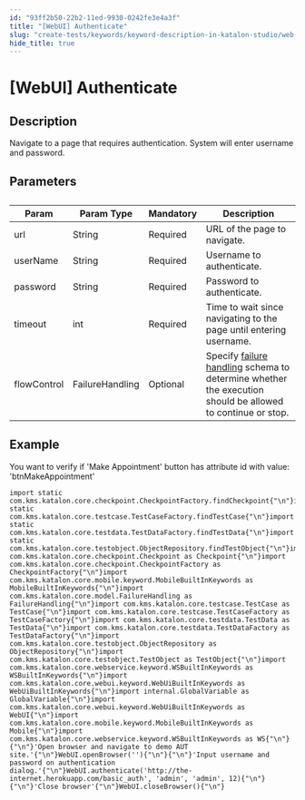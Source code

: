 ```yaml
---
id: "93ff2b50-22b2-11ed-9930-0242fe3e4a3f"
title: "[WebUI] Authenticate"
slug: "create-tests/keywords/keyword-description-in-katalon-studio/web-ui-keywords/webui-authenticate"
hide_title: true
---
```


# <a id="id_0" class="anchor_top_offset"/><a id="ariaid-title1" class="anchor_top_offset"/>[WebUI] Authenticate


## <a id="id_0__id_1" class="anchor_top_offset"/>Description

              
<p xmlns="http://www.w3.org/1999/xhtml" className="p">Navigate to a page that requires authentication. System will   enter username and password.</p> 
      

## <a id="id_0__id_2" class="anchor_top_offset"/>Parameters

              
<table xmlns="http://www.w3.org/1999/xhtml" className="table anchor_top_offset" id="id_0__f119fa93-190a-4395-8dc5-e792419b6204"><caption /><thead className="thead"><tr className><th className="entry anchor_top_offset" id="id_0__f119fa93-190a-4395-8dc5-e792419b6204__entry__1">Param</th><th className="entry anchor_top_offset" id="id_0__f119fa93-190a-4395-8dc5-e792419b6204__entry__2">Param Type</th><th className="entry anchor_top_offset" id="id_0__f119fa93-190a-4395-8dc5-e792419b6204__entry__3">Mandatory</th><th className="entry anchor_top_offset" id="id_0__f119fa93-190a-4395-8dc5-e792419b6204__entry__4">Description</th></tr></thead><tbody className="tbody"><tr className><td className="entry" headers="id_0__f119fa93-190a-4395-8dc5-e792419b6204__entry__1 id_0__f119fa93-190a-4395-8dc5-e792419b6204__entry__2 id_0__f119fa93-190a-4395-8dc5-e792419b6204__entry__3 id_0__f119fa93-190a-4395-8dc5-e792419b6204__entry__4 ">url</td><td className="entry" headers="id_0__f119fa93-190a-4395-8dc5-e792419b6204__entry__1 id_0__f119fa93-190a-4395-8dc5-e792419b6204__entry__2 id_0__f119fa93-190a-4395-8dc5-e792419b6204__entry__3 id_0__f119fa93-190a-4395-8dc5-e792419b6204__entry__4 ">String</td><td className="entry" headers="id_0__f119fa93-190a-4395-8dc5-e792419b6204__entry__1 id_0__f119fa93-190a-4395-8dc5-e792419b6204__entry__2 id_0__f119fa93-190a-4395-8dc5-e792419b6204__entry__3 id_0__f119fa93-190a-4395-8dc5-e792419b6204__entry__4 ">Required</td><td className="entry" headers="id_0__f119fa93-190a-4395-8dc5-e792419b6204__entry__1 id_0__f119fa93-190a-4395-8dc5-e792419b6204__entry__2 id_0__f119fa93-190a-4395-8dc5-e792419b6204__entry__3 id_0__f119fa93-190a-4395-8dc5-e792419b6204__entry__4 ">URL of the page to navigate.</td></tr><tr className><td className="entry" headers="id_0__f119fa93-190a-4395-8dc5-e792419b6204__entry__1 id_0__f119fa93-190a-4395-8dc5-e792419b6204__entry__2 id_0__f119fa93-190a-4395-8dc5-e792419b6204__entry__3 id_0__f119fa93-190a-4395-8dc5-e792419b6204__entry__4 ">userName</td><td className="entry" headers="id_0__f119fa93-190a-4395-8dc5-e792419b6204__entry__1 id_0__f119fa93-190a-4395-8dc5-e792419b6204__entry__2 id_0__f119fa93-190a-4395-8dc5-e792419b6204__entry__3 id_0__f119fa93-190a-4395-8dc5-e792419b6204__entry__4 ">String</td><td className="entry" headers="id_0__f119fa93-190a-4395-8dc5-e792419b6204__entry__1 id_0__f119fa93-190a-4395-8dc5-e792419b6204__entry__2 id_0__f119fa93-190a-4395-8dc5-e792419b6204__entry__3 id_0__f119fa93-190a-4395-8dc5-e792419b6204__entry__4 ">Required</td><td className="entry" headers="id_0__f119fa93-190a-4395-8dc5-e792419b6204__entry__1 id_0__f119fa93-190a-4395-8dc5-e792419b6204__entry__2 id_0__f119fa93-190a-4395-8dc5-e792419b6204__entry__3 id_0__f119fa93-190a-4395-8dc5-e792419b6204__entry__4 ">Username to authenticate.</td></tr><tr className><td className="entry" headers="id_0__f119fa93-190a-4395-8dc5-e792419b6204__entry__1 id_0__f119fa93-190a-4395-8dc5-e792419b6204__entry__2 id_0__f119fa93-190a-4395-8dc5-e792419b6204__entry__3 id_0__f119fa93-190a-4395-8dc5-e792419b6204__entry__4 ">password</td><td className="entry" headers="id_0__f119fa93-190a-4395-8dc5-e792419b6204__entry__1 id_0__f119fa93-190a-4395-8dc5-e792419b6204__entry__2 id_0__f119fa93-190a-4395-8dc5-e792419b6204__entry__3 id_0__f119fa93-190a-4395-8dc5-e792419b6204__entry__4 ">String</td><td className="entry" headers="id_0__f119fa93-190a-4395-8dc5-e792419b6204__entry__1 id_0__f119fa93-190a-4395-8dc5-e792419b6204__entry__2 id_0__f119fa93-190a-4395-8dc5-e792419b6204__entry__3 id_0__f119fa93-190a-4395-8dc5-e792419b6204__entry__4 ">Required</td><td className="entry" headers="id_0__f119fa93-190a-4395-8dc5-e792419b6204__entry__1 id_0__f119fa93-190a-4395-8dc5-e792419b6204__entry__2 id_0__f119fa93-190a-4395-8dc5-e792419b6204__entry__3 id_0__f119fa93-190a-4395-8dc5-e792419b6204__entry__4 ">Password to authenticate.</td></tr><tr className><td className="entry" headers="id_0__f119fa93-190a-4395-8dc5-e792419b6204__entry__1 id_0__f119fa93-190a-4395-8dc5-e792419b6204__entry__2 id_0__f119fa93-190a-4395-8dc5-e792419b6204__entry__3 id_0__f119fa93-190a-4395-8dc5-e792419b6204__entry__4 ">timeout</td><td className="entry" headers="id_0__f119fa93-190a-4395-8dc5-e792419b6204__entry__1 id_0__f119fa93-190a-4395-8dc5-e792419b6204__entry__2 id_0__f119fa93-190a-4395-8dc5-e792419b6204__entry__3 id_0__f119fa93-190a-4395-8dc5-e792419b6204__entry__4 ">int</td><td className="entry" headers="id_0__f119fa93-190a-4395-8dc5-e792419b6204__entry__1 id_0__f119fa93-190a-4395-8dc5-e792419b6204__entry__2 id_0__f119fa93-190a-4395-8dc5-e792419b6204__entry__3 id_0__f119fa93-190a-4395-8dc5-e792419b6204__entry__4 ">Required</td><td className="entry" headers="id_0__f119fa93-190a-4395-8dc5-e792419b6204__entry__1 id_0__f119fa93-190a-4395-8dc5-e792419b6204__entry__2 id_0__f119fa93-190a-4395-8dc5-e792419b6204__entry__3 id_0__f119fa93-190a-4395-8dc5-e792419b6204__entry__4 ">Time to wait since navigating to the page until         entering username.</td></tr><tr className><td className="entry" headers="id_0__f119fa93-190a-4395-8dc5-e792419b6204__entry__1 id_0__f119fa93-190a-4395-8dc5-e792419b6204__entry__2 id_0__f119fa93-190a-4395-8dc5-e792419b6204__entry__3 id_0__f119fa93-190a-4395-8dc5-e792419b6204__entry__4 ">flowControl</td><td className="entry" headers="id_0__f119fa93-190a-4395-8dc5-e792419b6204__entry__1 id_0__f119fa93-190a-4395-8dc5-e792419b6204__entry__2 id_0__f119fa93-190a-4395-8dc5-e792419b6204__entry__3 id_0__f119fa93-190a-4395-8dc5-e792419b6204__entry__4 ">FailureHandling</td><td className="entry" headers="id_0__f119fa93-190a-4395-8dc5-e792419b6204__entry__1 id_0__f119fa93-190a-4395-8dc5-e792419b6204__entry__2 id_0__f119fa93-190a-4395-8dc5-e792419b6204__entry__3 id_0__f119fa93-190a-4395-8dc5-e792419b6204__entry__4 ">Optional</td><td className="entry" headers="id_0__f119fa93-190a-4395-8dc5-e792419b6204__entry__1 id_0__f119fa93-190a-4395-8dc5-e792419b6204__entry__2 id_0__f119fa93-190a-4395-8dc5-e792419b6204__entry__3 id_0__f119fa93-190a-4395-8dc5-e792419b6204__entry__4 ">Specify <a className="xref" href="/maintain/configure-failure-handling-settings-in-katalon-studio">failure handling</a> schema to         determine whether the execution should be allowed to continue or         stop.</td></tr></tbody></table> 
      

## <a id="id_0__id_3" class="anchor_top_offset"/>Example

              
<p xmlns="http://www.w3.org/1999/xhtml" className="p">You want to verify if 'Make Appointment' button has attribute id   with value: 'btnMakeAppointment' </p> 
              
<pre xmlns="http://www.w3.org/1999/xhtml" className="pre codeblock"><code>import static com.kms.katalon.core.checkpoint.CheckpointFactory.findCheckpoint{"\n"}import static com.kms.katalon.core.testcase.TestCaseFactory.findTestCase{"\n"}import static com.kms.katalon.core.testdata.TestDataFactory.findTestData{"\n"}import static com.kms.katalon.core.testobject.ObjectRepository.findTestObject{"\n"}import com.kms.katalon.core.checkpoint.Checkpoint as Checkpoint{"\n"}import com.kms.katalon.core.checkpoint.CheckpointFactory as CheckpointFactory{"\n"}import com.kms.katalon.core.mobile.keyword.MobileBuiltInKeywords as MobileBuiltInKeywords{"\n"}import com.kms.katalon.core.model.FailureHandling as FailureHandling{"\n"}import com.kms.katalon.core.testcase.TestCase as TestCase{"\n"}import com.kms.katalon.core.testcase.TestCaseFactory as TestCaseFactory{"\n"}import com.kms.katalon.core.testdata.TestData as TestData{"\n"}import com.kms.katalon.core.testdata.TestDataFactory as TestDataFactory{"\n"}import com.kms.katalon.core.testobject.ObjectRepository as ObjectRepository{"\n"}import com.kms.katalon.core.testobject.TestObject as TestObject{"\n"}import com.kms.katalon.core.webservice.keyword.WSBuiltInKeywords as WSBuiltInKeywords{"\n"}import com.kms.katalon.core.webui.keyword.WebUiBuiltInKeywords as WebUiBuiltInKeywords{"\n"}import internal.GlobalVariable as GlobalVariable{"\n"}import com.kms.katalon.core.webui.keyword.WebUiBuiltInKeywords as WebUI{"\n"}import com.kms.katalon.core.mobile.keyword.MobileBuiltInKeywords as Mobile{"\n"}import com.kms.katalon.core.webservice.keyword.WSBuiltInKeywords as WS{"\n"}{"\n"}'Open browser and navigate to demo AUT site.'{"\n"}WebUI.openBrowser(''){"\n"}{"\n"}'Input username and password on authentication dialog.'{"\n"}WebUI.authenticate('http://the-internet.herokuapp.com/basic_auth', 'admin', 'admin', 12){"\n"}{"\n"}'Close browser'{"\n"}WebUI.closeBrowser(){"\n"}</code></pre> 
            
